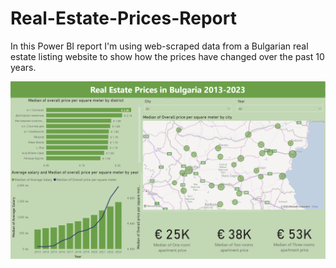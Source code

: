 # Real-Estate-Prices-Report
In this Power BI report I'm using web-scraped data from a Bulgarian real estate listing website to show how the prices have changed over the past 10 years.

![Screenshot](Report.png)
